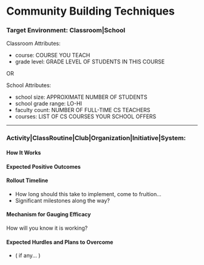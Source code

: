 # Community Building Techniques

### Target Environment: Classroom|School
Classroom Attributes:
* course: COURSE YOU TEACH
* grade level: GRADE LEVEL OF STUDENTS IN THIS COURSE

OR

School Attributes:
* school size: APPROXIMATE NUMBER OF STUDENTS
* school grade range: LO-HI
* faculty count: NUMBER OF FULL-TIME CS TEACHERS
* courses: LIST OF CS COURSES YOUR SCHOOL OFFERS

* * *

### Activity|ClassRoutine|Club|Organization|Initiative|System: <NAMEOFTHING>

#### How It Works


#### Expected Positive Outcomes


#### Rollout Timeline
* How long should this take to implement, come to fruition...
* Significant milestones along the way?

#### Mechanism for Gauging Efficacy
How will you know it is working?

#### Expected Hurdles and Plans to Overcome
* ( if any... )
